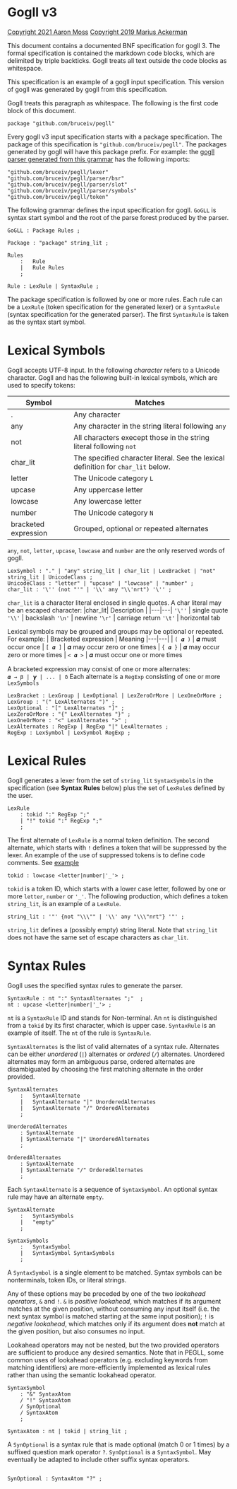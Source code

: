 # Gogll v3

[Copyright 2021 Aaron Moss](LICENCE)
[Copyright 2019 Marius Ackerman](LICENCE)

This document contains a documented BNF specification for gogll 3. The formal
specification is contained the markdown code blocks, which are delimited by triple
backticks. Gogll treats all text outside the code blocks as whitespace.

This specification is an example of a gogll input specification. This version of gogll was generated by gogll from this specification.

Gogll treats this paragraph as whitespace. The following is the first code block
of this document.

```
package "github.com/bruceiv/pegll"
```
Every gogll v3 input specification starts with a package specification. The
package of this specification is `"github.com/bruceiv/pegll"`.
The packages generated by gogll will have this package prefix.
For example: the [gogll parser generated from this grammar](parser/parser.go) has the following
imports:

	"github.com/bruceiv/pegll/lexer"
	"github.com/bruceiv/pegll/parser/bsr"
	"github.com/bruceiv/pegll/parser/slot"
	"github.com/bruceiv/pegll/parser/symbols"
	"github.com/bruceiv/pegll/token"

The following grammar defines the input specification for gogll. `GoGLL` is syntax
start symbol and the root of the parse forest produced by the parser.
```
GoGLL : Package Rules ;

Package : "package" string_lit ;

Rules
    :   Rule            
    |   Rule Rules  
    ;

Rule : LexRule | SyntaxRule ;
```
The package specification is followed by one or more rules. Each rule can be a 
`LexRule` (token specification for the generated lexer) or a 
`SyntaxRule` (syntax specification for the generated parser).
The first `SyntaxRule` is taken as the syntax start symbol.

# Lexical Symbols
Gogll accepts UTF-8 input. In the following *character* refers to a Unicode 
character. Gogll and has the following built-in lexical symbols, 
which are used to specify tokens:

| Symbol | Matches |
|---|---|
| . | Any character 
| any | Any character in the string literal following `any`
| not | All characters execept those in the string literal following `not`
| char_lit | The specified character literal. See the lexical definition for `char_lit` below.
| letter | The Unicode category `L`
| upcase | Any uppercase letter
| lowcase | Any lowercase letter
| number | The Unicode category `N`
| bracketed expression | Grouped, optional or repeated alternates

`any`, `not`, `letter`, `upcase`, `lowcase` and `number` are the only reserved
words of gogll.
```
LexSymbol : "." | "any" string_lit | char_lit | LexBracket | "not" string_lit | UnicodeClass ;
UnicodeClass : "letter" | "upcase" | "lowcase" | "number" ;
char_lit : '\'' (not "'" | '\\' any "\\'nrt") '\'' ;
```
`char_lit` is a character literal enclosed in single quotes. A char literal may
be an escaped character:
|char_lit| Description |
|---|---|
`'\''` | single quote
`'\\'` | backslash 
`'\n'` | newline
`'\r'` | carriage return
`'\t'` | horizontal tab

Lexical symbols may be grouped and groups may be optional or repeated.
For example:
| Bracketed expression | Meaning
|---|---|
| `( 𝜶 )` | 𝜶 must occur once
| `[ 𝜶 ]` | 𝜶 may occur zero or one times
| `{ 𝜶 }` | 𝜶 may occur zero or more times
| `< 𝜶 >` | 𝜶 must occur one or more times

A bracketed expression may consist of one or more alternates:  
`𝜶 → β | 𝞬 | ... | δ`
Each alternate is a `RegExp` consisting of one or more `LexSymbols`

```
LexBracket : LexGroup | LexOptional | LexZeroOrMore | LexOneOrMore ;
LexGroup : "(" LexAlternates ")" ;
LexOptional : "[" LexAlternates "]" ;
LexZeroOrMore : "{" LexAlternates "}" ;
LexOneOrMore : "<" LexAlternates ">" ;
LexAlternates : RegExp | RegExp "|" LexAlternates ;
RegExp : LexSymbol | LexSymbol RegExp ;
```
# Lexical Rules
Gogll generates a lexer from the set of `string_lit` `SyntaxSymbol`s in the specification
(see **Syntax Rules** below) plus the set of `LexRule`s defined by the user.

```
LexRule
    : tokid ":" RegExp ";"
    | "!" tokid ":" RegExp ";"
    ;
```
The first alternate of `LexRule` is a normal token definition. The second alternate, which starts with `!` defines a token that will be suppressed by the lexer. An example of the use of suppressed tokens is to define code comments.
See [example](examples/comments/comments.md)
```
tokid : lowcase <letter|number|'_'> ; 
```
`tokid` is a token ID, which starts with a lower case letter, followed by one
or more `letter`, `number` or `'_'`.
The following production, which defines a token `string_lit`, 
is an example of a `LexRule`.

```
string_lit : '"' {not "\\\"" | '\\' any "\\\"nrt"} '"' ;
```
`string_lit` defines a (possibly empty) string literal. Note that `string_lit`
does not have the same set of escape characters as `char_lit`.

# Syntax Rules
Gogll uses the specified syntax rules to generate the parser.
```
SyntaxRule : nt ":" SyntaxAlternates ";"  ;
nt : upcase <letter|number|'_'> ;
```
`nt` is a `SyntaxRule` ID and stands for Non-terminal. An `nt` is distinguished 
from a `tokid` by its first character, which is upper case. `SyntaxRule` is 
an example of itself. The `nt` of the rule is `SyntaxRule`.

`SyntaxAlternates` is the list of valid alternates of a syntax rule. Alternates can be either _unordered_ (`|`) alternates or _ordered_ (`/`) alternates. Unordered alternates may form an ambiguous parse, ordered alternates are disambiguated by choosing the first matching alternate in the order provided.
```
SyntaxAlternates
    :   SyntaxAlternate                   
    |   SyntaxAlternate "|" UnorderedAlternates
    |   SyntaxAlternate "/" OrderedAlternates
    ;

UnorderedAlternates
    : SyntaxAlternate
    | SyntaxAlternate "|" UnorderedAlternates
    ;

OrderedAlternates
    : SyntaxAlternate
    | SyntaxAlternate "/" OrderedAlternates
    ;
```

Each `SyntaxAlternate` is a sequence of `SyntaxSymbol`. An optional syntax rule may
have an alternate `empty`.
```
SyntaxAlternate
    :   SyntaxSymbols                     
    |   "empty"                     
    ;

SyntaxSymbols
    :   SyntaxSymbol                      
    |   SyntaxSymbol SyntaxSymbols              
    ;
```

A `SyntaxSymbol` is a single element to be matched. Syntax symbols can be nonterminals, token IDs, or literal strings.

Any of these options may be preceded by one of the two _lookahead operators_, `&` and `!`. `&` is _positive lookahead_, which matches if its argument matches at the given position, without consuming any input itself (i.e. the next syntax symbol is matched starting at the same input position); `!` is _negative lookahead_, which matches only if its argument does **not** match at the given position, but also consumes no input.

Lookahead operators may not be nested, but the two provided operators are sufficient to produce any desired semantics. Note that in PEGLL, some common uses of lookahead operators (e.g. excluding keywords from matching identifiers) are more-efficiently implemented as lexical rules rather than using the semantic lookahead operator.

```
SyntaxSymbol
    : "&" SyntaxAtom
    / "!" SyntaxAtom
    / SynOptional
    / SyntaxAtom
    ;

SyntaxAtom : nt | tokid | string_lit ;
```

A `SynOptional` is a syntax rule that is made optional (match 0 or 1 times) by a suffixed question mark operator `?`. `SynOptional` is a `SyntaxSymbol`. 
May eventually be adapted to include other suffix syntax operators. 



```

SynOptional : SyntaxAtom "?" ;

```
